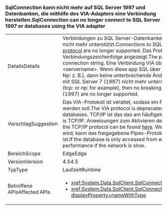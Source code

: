 ### <a name="sqlconnection-can-no-longer-connect-to-sql-server-1997-or-databases-using-the-via-adapter"></a><span data-ttu-id="2fb25-101">SqlConnection kann nicht mehr auf SQL Server 1997 und Datenbanken, die mithilfe des VIA-Adapters eine Verbindung herstellen.</span><span class="sxs-lookup"><span data-stu-id="2fb25-101">SqlConnection can no longer connect to SQL Server 1997 or databases using the VIA adapter</span></span>

|   |   |
|---|---|
|<span data-ttu-id="2fb25-102">Details</span><span class="sxs-lookup"><span data-stu-id="2fb25-102">Details</span></span>|<span data-ttu-id="2fb25-103">Verbindungen zu SQL Server-Datenbanken, die über die [Virtual Interface Adapter (VIA)-Protokoll](https://technet.microsoft.com/library/ms191229%28v=sql.105%29.aspx) werden nicht mehr unterstützt.</span><span class="sxs-lookup"><span data-stu-id="2fb25-103">Connections to SQL Server databases using the [Virtual Interface Adapter (VIA) protocol](https://technet.microsoft.com/library/ms191229%28v=sql.105%29.aspx) are no longer supported.</span></span> <span data-ttu-id="2fb25-104">Das Protokoll zur Verbindung mit einer SQL Server-Datenbank wird in der Verbindungszeichenfolge angezeigt.</span><span class="sxs-lookup"><span data-stu-id="2fb25-104">The protocol used to connect to a SQL Server database is visible in the connection string.</span></span> <span data-ttu-id="2fb25-105">Eine Verbindung VIA über enthält:&lt;Servername&gt;.</span><span class="sxs-lookup"><span data-stu-id="2fb25-105">A VIA connection will contain via:&lt;servername&gt;.</span></span> <span data-ttu-id="2fb25-106">Wenn diese app SQL über ein anderes Protokoll als VIA eine Verbindung herstellt (Tcp: oder Np: z. B.), dann keine unterbrechende Änderung auftreten werden. Darüber hinaus werden Verbindungen mit SQL Server 7 (1997) nicht mehr unterstützt.</span><span class="sxs-lookup"><span data-stu-id="2fb25-106">If this app is connecting to SQL via a protocol other than VIA (tcp: or np: for example), then no breaking change will be encountered.Also, connections to SQL Server 7 (1997) are no longer supported.</span></span>|
|<span data-ttu-id="2fb25-107">Vorschlag</span><span class="sxs-lookup"><span data-stu-id="2fb25-107">Suggestion</span></span>|<span data-ttu-id="2fb25-108">Das VIA-Protokoll ist veraltet, sodass ein Protokoll für die Verbindung mit SQL-Datenbanken verwendet werden soll.</span><span class="sxs-lookup"><span data-stu-id="2fb25-108">The VIA protocol is deprecated, so an alternative protocol should be used to connect to SQL databases.</span></span> <span data-ttu-id="2fb25-109">TCP/IP ist das das am häufigsten verwendete Protokoll vorgibt.</span><span class="sxs-lookup"><span data-stu-id="2fb25-109">The most common protocol used is TCP/IP.</span></span> <span data-ttu-id="2fb25-110">Anweisungen zum Aktivieren des TCP/IP-Protokolls verwendbaren [hier](https://msdn.microsoft.com/library/bb909712.aspx).</span><span class="sxs-lookup"><span data-stu-id="2fb25-110">Instructions for enabling the TCP/IP protocol can be found [here](https://msdn.microsoft.com/library/bb909712.aspx).</span></span> <span data-ttu-id="2fb25-111">Wenn die Datenbank nur innerhalb eines Intranets aus zugegriffen wird, kann das freigegebene Pipes-Protokoll eine bessere Leistung erzielt, wenn das Netzwerk langsam ist.</span><span class="sxs-lookup"><span data-stu-id="2fb25-111">If the database is only accessed from within an intranet, the shared pipes protocol may provide better performance if the network is slow.</span></span>|
|<span data-ttu-id="2fb25-112">Bereich</span><span class="sxs-lookup"><span data-stu-id="2fb25-112">Scope</span></span>|<span data-ttu-id="2fb25-113">Edge</span><span class="sxs-lookup"><span data-stu-id="2fb25-113">Edge</span></span>|
|<span data-ttu-id="2fb25-114">Version</span><span class="sxs-lookup"><span data-stu-id="2fb25-114">Version</span></span>|<span data-ttu-id="2fb25-115">4.5</span><span class="sxs-lookup"><span data-stu-id="2fb25-115">4.5</span></span>|
|<span data-ttu-id="2fb25-116">Typ</span><span class="sxs-lookup"><span data-stu-id="2fb25-116">Type</span></span>|<span data-ttu-id="2fb25-117">Laufzeit</span><span class="sxs-lookup"><span data-stu-id="2fb25-117">Runtime</span></span>|
|<span data-ttu-id="2fb25-118">Betroffene APIs</span><span class="sxs-lookup"><span data-stu-id="2fb25-118">Affected APIs</span></span>|<ul><li><xref:System.Data.SqlClient.SqlConnection.%23ctor(System.String)?displayProperty=nameWithType></li><li><xref:System.Data.SqlClient.SqlConnection.%23ctor(System.String,System.Data.SqlClient.SqlCredential)?displayProperty=nameWithType></li></ul>|

